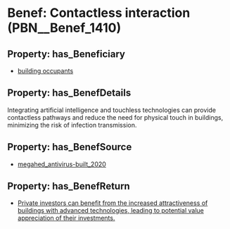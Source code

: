 # Benef: __Contactless interaction__ (PBN__Benef_1410)

## Property: has_Beneficiary

* [building occupants](../Stakeholder/PBN__Stakeholder_97)

## Property: has_BenefDetails

Integrating artificial intelligence and touchless technologies can provide contactless pathways and reduce the need for physical touch in buildings, minimizing the risk of infection transmission.

## Property: has_BenefSource

* [megahed_antivirus-built_2020](../Article/PBN__Article_298)

## Property: has_BenefReturn

* [Private investors can benefit from the increased attractiveness of buildings with advanced technologies, leading to potential value appreciation of their investments.](../BenefReturn/PBN__BenefReturn_1600)

